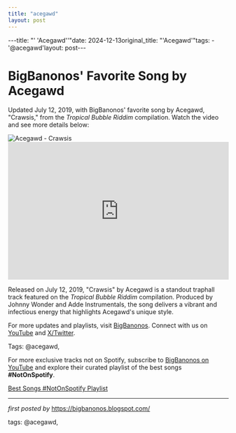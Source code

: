 ```yaml
---
title: "acegawd"
layout: post
---
```

---title: "' 'Acegawd''"date: 2024-12-13original_title: "'Acegawd'"tags:  - '@acegawd'layout: post---<!-- Post Title --><h1 >BigBanonos' Favorite Song by Acegawd</h1> <!-- Introductory Text --><p >Updated July 12, 2019, with BigBanonos' favorite song by Acegawd, "Crawsis," from the *Tropical Bubble Riddim* compilation. Watch the video and see more details below:</p> <!-- Featured Image --><div > <img src="https://i1.sndcdn.com/artworks-000320311428-lmgvoj-t500x500.jpg" alt="Acegawd - Crawsis" /></div> <!-- YouTube Video Embed --><div > <iframe width="100%" height="315" src="https://www.youtube.com/embed/2JCpJlEnb6Q?list=RD2JCpJlEnb6Q" title="Acegawd - Crawsis (Lyric Video)" frameborder="0" allow="accelerometer; autoplay; clipboard-write; encrypted-media; gyroscope; picture-in-picture; web-share" referrerpolicy="strict-origin-when-cross-origin" allowfullscreen></iframe></div> <!-- Song Information --><div > <p>Released on July 12, 2019, "Crawsis" by Acegawd is a standout traphall track featured on the *Tropical Bubble Riddim* compilation. Produced by Johnny Wonder and Adde Instrumentals, the song delivers a vibrant and infectious energy that highlights Acegawd's unique style.</p></div> <!-- Footer Links --><div > <p>For more updates and playlists, visit <a href="https://bigbanonos.blogspot.com/" target="_blank">BigBanonos</a>. Connect with us on <a href="https://www.youtube.com/@BigBanonos" target="_blank">YouTube</a> and <a href="https://x.com/bigbanonos" target="_blank">X/Twitter</a>.</p></div> <!-- Tags --><p >Tags: @acegawd,</p><!--Subscribe and Playlist Links--><div>    <p>For more exclusive tracks not on Spotify, subscribe to <a href="https://www.youtube.com/@BigBanonos" target="_blank">BigBanonos on YouTube</a> and explore their curated playlist of the best songs <strong>#NotOnSpotify</strong>.</p>    <p><a href="https://www.youtube.com/playlist?list=PLtuNtuTatqI0kFahUCbtbfenC_ET5O_tr" target="_blank">Best Songs #NotOnSpotify Playlist<br /></a></p></div><hr /><p><em>first posted by</em> <a href="https://bigbanonos.blogspot.com/" rel="noopener" target="_new">https://bigbanonos.blogspot.com/</a></p><p>tags: @acegawd,</p>